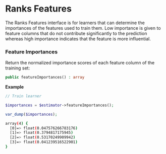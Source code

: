 # Ranks Features
The Ranks Features interface is for learners that can determine the importances of the features used to train them. Low importance is given to feature columns that do not contribute significantly to the prediction whereas high importance indicates that the feature is more influential.

### Feature Importances
Return the normalized importance scores of each feature column of the training set:
```php
public featureImportances() : array
```

**Example**

```php
// Train learner

$importances = $estimator->featureImportances();

var_dump($importances);
```

```sh
array(4) {
  [0]=> float(0.047576266783176)
  [1]=> float(0.3794817175945)
  [2]=> float(0.53170249909942)
  [3]=> float(0.041239516522901)
}
```
